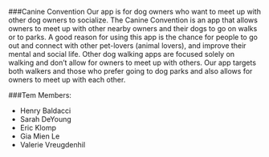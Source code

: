 ###Canine Convention
Our app is for dog owners who want to meet up with other dog owners to socialize. The Canine Convention is an app that allows owners to meet up with other nearby owners and their dogs to go on walks or to parks. A good reason for using this app is the chance for people to go out and connect with other pet-lovers (animal lovers), and improve their mental and social life. Other dog walking apps are focused solely on walking and don’t allow for owners to meet up with others. Our app targets both walkers and those who prefer going to dog parks and also allows for owners to meet up with each other.

###Tem Members:
* Henry Baldacci
* Sarah DeYoung
* Eric Klomp
* Gia Mien Le
* Valerie Vreugdenhil
